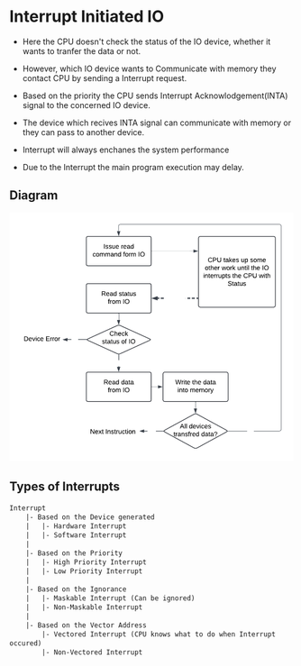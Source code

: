 # Interrupt Initiated IO
- Here the CPU doesn't check the status of the IO device, whether it wants to tranfer the data or not.
- However, which IO device wants to Communicate with memory they contact CPU by sending a Interrupt request.
- Based on the priority the CPU sends Interrupt Acknowlodgement(INTA) signal to the concerned IO device.

- The device which recives INTA signal can communicate with memory or they can pass to another device.

- Interrupt will always enchanes the system performance
- Due to the Interrupt the main program execution may delay.

## Diagram

![Flow chart](flowcharts/flow-chart-2.png)


## Types of Interrupts
```
Interrupt
    |- Based on the Device generated
    |   |- Hardware Interrupt
    |   |- Software Interrupt
    |
    |- Based on the Priority
    |   |- High Priority Interrupt
    |   |- Low Priority Interrupt
    |
    |- Based on the Ignorance
    |   |- Maskable Interrupt (Can be ignored)
    |   |- Non-Maskable Interrupt
    |
    |- Based on the Vector Address
        |- Vectored Interrupt (CPU knows what to do when Interrupt occured)
        |- Non-Vectored Interrupt
```